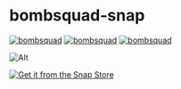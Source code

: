 # bombsquad-snap

[![bombsquad](https://github.com/popey/bombsquad-snap/actions/workflows/test-snap-can-build.yml/badge.svg)](https://github.com/popey/bombsquad-snap/actions)
[![bombsquad](https://snapcraft.io/bombsquad/badge.svg)](https://snapcraft.io/bombsquad)
[![bombsquad](https://snapcraft.io/bombsquad/trending.svg?name=0)](https://snapcraft.io/bombsquad)

![Alt](https://repobeats.axiom.co/api/embed/bacd2cfef7746109a4bb233028d70ba63b111b67.svg "Repobeats analytics image")

[![Get it from the Snap Store](https://snapcraft.io/static/images/badges/en/snap-store-black.svg)](https://snapcraft.io/bombsquad)
